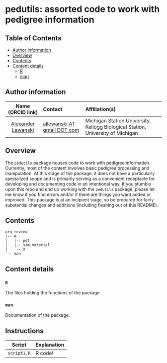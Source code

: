 # pedutils: assorted code to work with pedigree information

## Table of Contents
- [Author information](#author-information)
- [Overview](#overview)
- [Contents](#contents)
- [Content details](#content-details)
  - [R](#r)
  - [man](#man)

## Author information

Name (ORCID link)| Contact | Affiliation(s)
:-----:|:-----|:-----
[Alexander Lewanski](https://orcid.org/0000-0001-5843-0837) | [allewanski AT gmail DOT com](mailto:allewanski@gmail.com)|Michigan Station University, Kellogg Biological Station, University of Michigan

## Overview
The `pedutils` package houses code to work with pedigree information. Currently, most of the content involves basic pedigree processing and manipulation. At this stage of the package, it does not have a particularly specialized scope and is primarily serving as a convenient receptacle for developing and documenting code in an intentional way. If you stumble upon this repo and end up working with the `pedutils` package, please let me know if you find errors and/or if there are things you want added or improved. This package is at an incipient stage, so be prepared for fairly substantial changes and additions (including fleshing out of this README).

## Contents
```
arg_review
|-- R
|   |-- pdf
|   |-- sim_material
|   `-- X
`-- man
```

## Content details
### `R`
The files holding the functions of the package.

### `man`
Documentation of the package.


## Instructions


Script| Explanation
:-----:|:-----
`script1.R`|R code!
